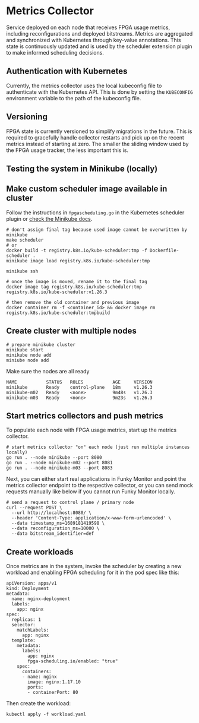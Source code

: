 # Metrics Collector

Service deployed on each node that receives FPGA usage metrics, including reconfigurations and deployed bitstreams. Metrics are aggregated and synchronized with Kubernetes through key-value annotations. This state is continuously updated and is used by the scheduler extension plugin to make informed scheduling decisions.

## Authentication with Kubernetes

Currently, the metrics collector uses the local kubeconfig file to authenticate with the Kubernetes API. This is done by setting the `KUBECONFIG` environment variable to the path of the kubeconfig file.

## Versioning

FPGA state is currently versioned to simplify migrations in the future. This is required to gracefully handle collector restarts and pick up on the recent metrics instead of starting at zero. The smaller the sliding window used by the FPGA usage tracker, the less important this is.

## Testing the system in Minikube (locally)

## Make custom scheduler image available in cluster

Follow the instructions in `fpgascheduling.go` in the Kubernetes scheduler plugin or [check the Minikube docs](https://minikube.sigs.k8s.io/docs/handbook/pushing/).

```
# don't assign final tag because used image cannot be overwritten by minikube
make scheduler
# or
docker build -t registry.k8s.io/kube-scheduler:tmp -f Dockerfile-scheduler .
minikube image load registry.k8s.io/kube-scheduler:tmp

minikube ssh

# once the image is moved, rename it to the final tag
docker image tag registry.k8s.io/kube-scheduler:tmp registry.k8s.io/kube-scheduler:v1.26.3

# then remove the old container and previous image
docker container rm -f <container_id> && docker image rm registry.k8s.io/kube-scheduler:tmpbuild

```

## Create cluster with multiple nodes

```
# prepare minikube cluster
minikube start
minikube node add
miniube node add
```

Make sure the nodes are all ready

```
NAME           STATUS   ROLES           AGE     VERSION
minikube       Ready    control-plane   18m     v1.26.3
minikube-m02   Ready    <none>          9m48s   v1.26.3
minikube-m03   Ready    <none>          9m23s   v1.26.3
```

## Start metrics collectors and push metrics

To populate each node with FPGA usage metrics, start up the metrics collector.

```
# start metrics collector "on" each node (just run multiple instances locally)
go run . --node minikube --port 8080
go run . --node minikube-m02 --port 8081
go run . --node minikube-m03 --port 8083
```

Next, you can either start real applications in Funky Monitor and point the metrics collector endpoint to the respective collector, or you can send mock requests manually like below if you cannot run Funky Monitor locally.

```
# send a request to control plane / primary node
curl --request POST \
  --url http://localhost:8080/ \
  --header 'Content-Type: application/x-www-form-urlencoded' \
  --data timestamp_ms=1689181419598 \
  --data reconfiguration_ms=10000 \
  --data bitstream_identifier=def

```

## Create workloads

Once metrics are in the system, invoke the scheduler by creating a new workload and enabling FPGA scheduling for it in the pod spec like this:

```
apiVersion: apps/v1
kind: Deployment
metadata:
  name: nginx-deployment
  labels:
    app: nginx
spec:
  replicas: 1
  selector:
    matchLabels:
      app: nginx
  template:
    metadata:
      labels:
        app: nginx
        fpga-scheduling.io/enabled: "true"
    spec:
      containers:
      - name: nginx
        image: nginx:1.17.10
        ports:
        - containerPort: 80
```

Then create the workload:

```
kubectl apply -f workload.yaml
```
